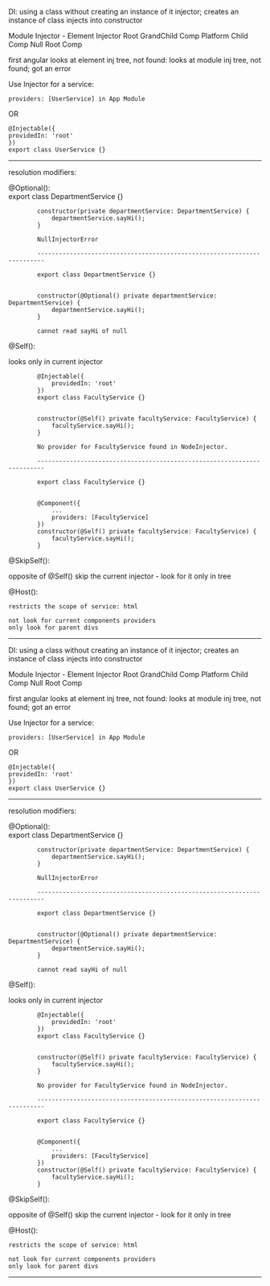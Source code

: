 DI:         using a class without creating an instance of it
injector;   creates an instance of class
            injects into constructor

Module Injector - Element Injector
Root              GrandChild Comp
Platform          Child Comp
Null              Root Comp

first angular   looks at element inj tree, not found:
                looks at module inj tree, not found;
                got an error

Use Injector for a service:

    providers: [UserService] in App Module

OR

    @Injectable({
    providedIn: 'root'
    })
    export class UserService {}

-----------------------------------------------------------------------------------

resolution modifiers:

@Optional():  
            export class DepartmentService {}


            constructor(private departmentService: DepartmentService) {
                departmentService.sayHi();
            }

            NullInjectorError

            ------------------------------------------------------------------------

            export class DepartmentService {}


            constructor(@Optional() private departmentService: DepartmentService) {
                departmentService.sayHi();
            }

            cannot read sayHi of null


@Self():

looks only in current injector

            @Injectable({
                providedIn: 'root'
            })
            export class FacultyService {}


            constructor(@Self() private facultyService: FacultyService) {
                facultyService.sayHi();
            }

            No provider for FacultyService found in NodeInjector.

            ------------------------------------------------------------------------

            export class FacultyService {}


            @Component({
                ...
                providers: [FacultyService]
            })
            constructor(@Self() private facultyService: FacultyService) {
                facultyService.sayHi();
            }
            

@SkipSelf():

opposite of @Self()
skip the current injector - look for it only in tree



@Host():

    restricts the scope of service: html

    not look for current components providers
    only look for parent divs


-----------------------------------------------------------------------------------

DI:         using a class without creating an instance of it
injector;   creates an instance of class
            injects into constructor

Module Injector - Element Injector
Root              GrandChild Comp
Platform          Child Comp
Null              Root Comp

first angular   looks at element inj tree, not found:
                looks at module inj tree, not found;
                got an error

Use Injector for a service:

    providers: [UserService] in App Module

OR

    @Injectable({
    providedIn: 'root'
    })
    export class UserService {}

-----------------------------------------------------------------------------------

resolution modifiers:

@Optional():  
            export class DepartmentService {}


            constructor(private departmentService: DepartmentService) {
                departmentService.sayHi();
            }

            NullInjectorError

            ------------------------------------------------------------------------

            export class DepartmentService {}


            constructor(@Optional() private departmentService: DepartmentService) {
                departmentService.sayHi();
            }

            cannot read sayHi of null


@Self():

looks only in current injector

            @Injectable({
                providedIn: 'root'
            })
            export class FacultyService {}


            constructor(@Self() private facultyService: FacultyService) {
                facultyService.sayHi();
            }

            No provider for FacultyService found in NodeInjector.

            ------------------------------------------------------------------------

            export class FacultyService {}


            @Component({
                ...
                providers: [FacultyService]
            })
            constructor(@Self() private facultyService: FacultyService) {
                facultyService.sayHi();
            }
            

@SkipSelf():

opposite of @Self()
skip the current injector - look for it only in tree



@Host():

    restricts the scope of service: html

    not look for current components providers
    only look for parent divs


-----------------------------------------------------------------------------------

